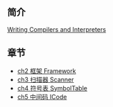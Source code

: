 ## 简介

[Writing Compilers and Interpreters](https://book.douban.com/subject/4204346/)


## 章节
- [ch2 框架 Framework]()
- [ch3 扫描器 Scanner]()
- [ch4 符号表 SymbolTable]()
- [ch5 中间码 ICode]()
